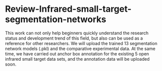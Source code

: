 # Review-Infrared-small-target-segmentation-networks
This work can not only help beginners quickly understand the research status and development trend of this field, but also can be used as a reference for other researchers.
We will upload the trained 13 segmentation network models (.pkl) and the comparative experimental data.
At the same time, we have carried out anchor box annotation for the existing 5 open infrared small target data sets, and the annotation data will be uploaded soon.
